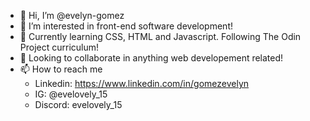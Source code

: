 - 👋 Hi, I’m @evelyn-gomez
- 👀 I’m interested in front-end software development! 
- 🌱 Currently learning CSS, HTML and Javascript. Following The Odin Project curriculum!  
- 💞️ Looking to collaborate in anything web developement related! 
- 📫 How to reach me 
  - Linkedin: https://www.linkedin.com/in/gomezevelyn
  - IG: @evelovely_15
  - Discord: evelovely_15 

<!---
evelyn-gomez/evelyn-gomez is a ✨ special ✨ repository because its `README.md` (this file) appears on your GitHub profile.
You can click the Preview link to take a look at your changes.
--->
